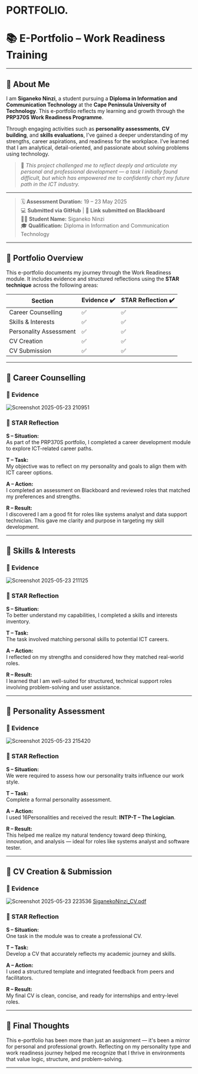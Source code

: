 # PORTFOLIO.
# 📚 E-Portfolio – Work Readiness Training

---

## 👤 About Me

I am **Siganeko Ninzi**, a student pursuing a **Diploma in Information and Communication Technology** at the **Cape Peninsula University of Technology**. This e-portfolio reflects my learning and growth through the **PRP370S Work Readiness Programme**.

Through engaging activities such as **personality assessments**, **CV building**, and **skills evaluations**, I’ve gained a deeper understanding of my strengths, career aspirations, and readiness for the workplace. I’ve learned that I am analytical, detail-oriented, and passionate about solving problems using technology.

> 🔖 *This project challenged me to reflect deeply and articulate my personal and professional development — a task I initially found difficult, but which has empowered me to confidently chart my future path in the ICT industry.*

---

> 🗓 **Assessment Duration:** 19 – 23 May 2025  
> 💻 **Submitted via GitHub** | 📎 **Link submitted on Blackboard**  
> 👩‍🎓 **Student Name:** Siganeko Ninzi  
> 🎓 **Qualification:** Diploma in Information and Communication Technology

---

## 🧾 Portfolio Overview

This e-portfolio documents my journey through the Work Readiness module. It includes evidence and structured reflections using the **STAR technique** across the following areas:

| Section                 | Evidence ✔️ | STAR Reflection ✔️ |
|--------------------------|-------------|---------------------|
| Career Counselling        | ✅          | ✅                  |
| Skills & Interests        | ✅          | ✅                  |
| Personality Assessment    | ✅          | ✅                  |
| CV Creation               | ✅          | ✅                  |
| CV Submission             | ✅          | ✅                  |

---

## 📍 Career Counselling

### 📁 Evidence  
![Screenshot 2025-05-23 210951](https://github.com/user-attachments/assets/153c4f49-a7be-42f1-b22b-55c792074c83)


### 🧠 STAR Reflection

**S – Situation:**  
As part of the PRP370S portfolio, I completed a career development module to explore ICT-related career paths.

**T – Task:**  
My objective was to reflect on my personality and goals to align them with ICT career options.

**A – Action:**  
I completed an assessment on Blackboard and reviewed roles that matched my preferences and strengths.

**R – Result:**  
I discovered I am a good fit for roles like systems analyst and data support technician. This gave me clarity and purpose in targeting my skill development.

---

## 📍 Skills & Interests

### 📁 Evidence  
![Screenshot 2025-05-23 211125](https://github.com/user-attachments/assets/63cc3fb0-67f7-4dcb-bd7f-a1f929a3e495)


### 🧠 STAR Reflection

**S – Situation:**  
To better understand my capabilities, I completed a skills and interests inventory.

**T – Task:**  
The task involved matching personal skills to potential ICT careers.

**A – Action:**  
I reflected on my strengths and considered how they matched real-world roles.

**R – Result:**  
I learned that I am well-suited for structured, technical support roles involving problem-solving and user assistance.

---

## 📍 Personality Assessment

### 📁 Evidence  
![Screenshot 2025-05-23 215420](https://github.com/user-attachments/assets/2cd64979-d1fe-4e34-a7f5-1046d66d987d)


### 🧠 STAR Reflection

**S – Situation:**  
We were required to assess how our personality traits influence our work style.

**T – Task:**  
Complete a formal personality assessment.

**A – Action:**  
I used 16Personalities and received the result: **INTP-T – The Logician**.

**R – Result:**  
This helped me realize my natural tendency toward deep thinking, innovation, and analysis — ideal for roles like systems analyst and software tester.

---

## 📍 CV Creation & Submission

### 📁 Evidence  
  ![Screenshot 2025-05-23 223536](https://github.com/user-attachments/assets/a20447c7-2957-4033-a064-c0b5e3dc58c2)
[SiganekoNinzi_CV.pdf](https://github.com/user-attachments/files/20418266/SiganekoNinzi_CV.pdf)



### 🧠 STAR Reflection

**S – Situation:**  
One task in the module was to create a professional CV.

**T – Task:**  
Develop a CV that accurately reflects my academic journey and skills.

**A – Action:**  
I used a structured template and integrated feedback from peers and facilitators.

**R – Result:**  
My final CV is clean, concise, and ready for internships and entry-level roles.

---

## 💬 Final Thoughts

This e-portfolio has been more than just an assignment — it's been a mirror for personal and professional growth. Reflecting on my personality type and work readiness journey helped me recognize that I thrive in environments that value logic, structure, and problem-solving.

---


